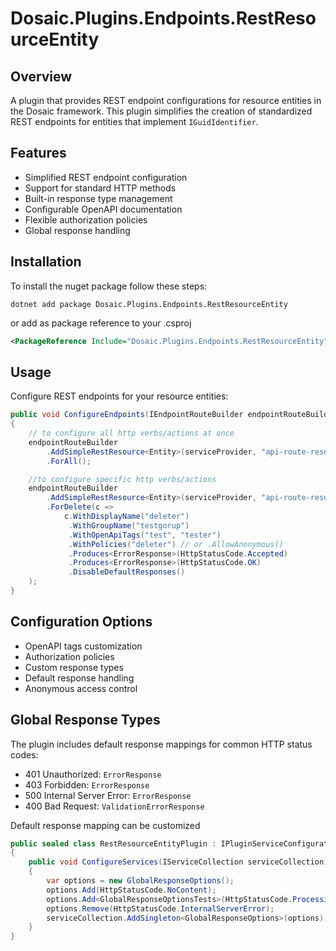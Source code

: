 # Dosaic.Plugins.Endpoints.RestResourceEntity

## Overview
A plugin that provides REST endpoint configurations for resource entities in the Dosaic framework. This plugin simplifies the creation of standardized REST endpoints for entities that implement `IGuidIdentifier`.

## Features
- Simplified REST endpoint configuration
- Support for standard HTTP methods
- Built-in response type management
- Configurable OpenAPI documentation
- Flexible authorization policies
- Global response handling

## Installation

To install the nuget package follow these steps:

```shell
dotnet add package Dosaic.Plugins.Endpoints.RestResourceEntity
```

or add as package reference to your .csproj

```xml
<PackageReference Include="Dosaic.Plugins.Endpoints.RestResourceEntity" Version="" />
```
## Usage
Configure REST endpoints for your resource entities:

```csharp
public void ConfigureEndpoints(IEndpointRouteBuilder endpointRouteBuilder, IServiceProvider serviceProvider)
{
    // to configure all http verbs/actions at once
    endpointRouteBuilder
        .AddSimpleRestResource<Entity>(serviceProvider, "api-route-resource-name")
        .ForAll();

    //to configure specific http verbs/actions
    endpointRouteBuilder
        .AddSimpleRestResource<Entity>(serviceProvider, "api-route-resource-name")
        .ForDelete(c =>
            c.WithDisplayName("deleter")
             .WithGroupName("testgorup")
             .WithOpenApiTags("test", "tester")
             .WithPolicies("deleter") // or .AllowAnonymous()
             .Produces<ErrorResponse>(HttpStatusCode.Accepted)
             .Produces<ErrorResponse>(HttpStatusCode.OK)
             .DisableDefaultResponses()
    );
}
```

## Configuration Options
- OpenAPI tags customization
- Authorization policies
- Custom response types
- Default response handling
- Anonymous access control

## Global Response Types
The plugin includes default response mappings for common HTTP status codes:
- 401 Unauthorized: `ErrorResponse`
- 403 Forbidden: `ErrorResponse`
- 500 Internal Server Error: `ErrorResponse`
- 400 Bad Request: `ValidationErrorResponse`

Default response mapping can be customized
```csharp
public sealed class RestResourceEntityPlugin : IPluginServiceConfiguration
{
    public void ConfigureServices(IServiceCollection serviceCollection)
    {
        var options = new GlobalResponseOptions();
        options.Add(HttpStatusCode.NoContent);
        options.Add<GlobalResponseOptionsTests>(HttpStatusCode.Processing);
        options.Remove(HttpStatusCode.InternalServerError);
        serviceCollection.AddSingleton<GlobalResponseOptions>(options);
    }
}
```


